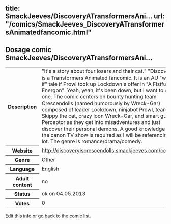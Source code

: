 title: SmackJeeves/DiscoveryATransformersAni...
url: "/comics/SmackJeeves_DiscoveryATransformersAnimatedfancomic.html"
---
Dosage comic SmackJeeves/DiscoveryATransformersAni...
-----------------------------------------

<p id="msg"></p>
<script type="text/javascript">
if (window.location.search === '?edit_info_mail=sent_ok') {
  var elem = document.getElementById("msg");
  elem.innerHTML = 'Edited information sucessfully sent for review, which is usually done daily. Thanks!';
  elem.className = 'ok';
}
</script>
<table class="comicinfo">
<tr>
<th>Description</th><td>&quot;It's a story about four losers and their cat.&quot; &quot;Discovery&quot; is a Transformers Animated fancomic. It is an AU &quot;what if&quot; tale if Prowl took up Lockdown's offer in &quot;A Fistful of Energon&quot;. Yeah, yeah, it's been down, but I want to do one. The comic centers on bounty hunting team Crescendolls (named humorously by Wreck-Gar) composed of leader Lockdown, ninjabot Prowl, team pet Skippy the cat, crazy loon Wreck-Gar, and smart guy Perceptor as they get into misadventures and just discover their personal demons. A good knowledge of the canon TV show is required as I will be referencing it a lot. The genre is romance/drama/comedy.</td>
</tr>
<tr>
<th>Website</th><td><a href="http://discoveryiscrescendolls.smackjeeves.com/comics/">http://discoveryiscrescendolls.smackjeeves.com/comics/</a></td>
</tr>
<tr>
<th>Genre</th><td>Other</td>
</tr>
<tr>
<th>Language</th><td>English</td>
</tr>
<tr>
<th>Adult content</th><td>no</td>
</tr>
<tr>
<th>Status</th><td>ok on 04.05.2013</td>
</tr>
<tr>
<th>Votes</th><td>0</td>
</tr>
</table>

[Edit this info](SmackJeeves_DiscoveryATransformersAnimatedfancomic_edit.html) or go back to the [comic list](../comic-index.html).
